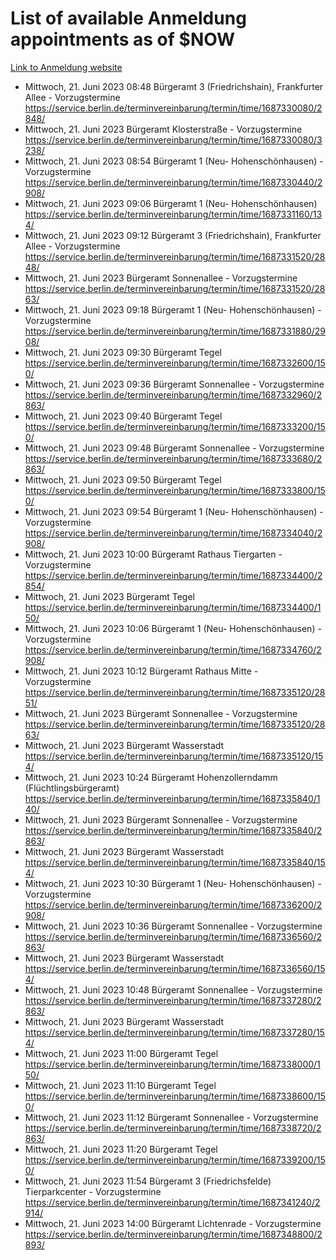 # List of available Anmeldung appointments as of $NOW
[Link to Anmeldung website](https://service.berlin.de/terminvereinbarung/termin/tag.php?termin=1&anliegen[]=120686&dienstleisterlist=122210,122217,327316,122219,327312,122227,327314,122231,327346,122243,327348,122254,122252,329742,122260,329745,122262,329748,122271,327278,122273,327274,122277,327276,330436,122280,327294,122282,327290,122284,327292,122291,327270,122285,327266,122286,327264,122296,327268,150230,329760,122297,327286,122294,327284,122312,329763,122314,329775,122304,327330,122311,327334,122309,327332,317869,122281,327352,122279,329772,122283,122276,327324,122274,327326,122267,329766,122246,327318,122251,327320,122257,327322,122208,327298,122226,327300&herkunft=http%3A%2F%2Fservice.berlin.de%2Fdienstleistung%2F120686%2F)
- Mittwoch, 21. Juni 2023 08:48 Bürgeramt 3 (Friedrichshain), Frankfurter Allee - Vorzugstermine https://service.berlin.de/terminvereinbarung/termin/time/1687330080/2848/
- Mittwoch, 21. Juni 2023  Bürgeramt Klosterstraße - Vorzugstermine https://service.berlin.de/terminvereinbarung/termin/time/1687330080/3238/
- Mittwoch, 21. Juni 2023 08:54 Bürgeramt 1 (Neu- Hohenschönhausen) - Vorzugstermine https://service.berlin.de/terminvereinbarung/termin/time/1687330440/2908/
- Mittwoch, 21. Juni 2023 09:06 Bürgeramt 1 (Neu- Hohenschönhausen) https://service.berlin.de/terminvereinbarung/termin/time/1687331160/134/
- Mittwoch, 21. Juni 2023 09:12 Bürgeramt 3 (Friedrichshain), Frankfurter Allee - Vorzugstermine https://service.berlin.de/terminvereinbarung/termin/time/1687331520/2848/
- Mittwoch, 21. Juni 2023  Bürgeramt Sonnenallee - Vorzugstermine https://service.berlin.de/terminvereinbarung/termin/time/1687331520/2863/
- Mittwoch, 21. Juni 2023 09:18 Bürgeramt 1 (Neu- Hohenschönhausen) - Vorzugstermine https://service.berlin.de/terminvereinbarung/termin/time/1687331880/2908/
- Mittwoch, 21. Juni 2023 09:30 Bürgeramt Tegel https://service.berlin.de/terminvereinbarung/termin/time/1687332600/150/
- Mittwoch, 21. Juni 2023 09:36 Bürgeramt Sonnenallee - Vorzugstermine https://service.berlin.de/terminvereinbarung/termin/time/1687332960/2863/
- Mittwoch, 21. Juni 2023 09:40 Bürgeramt Tegel https://service.berlin.de/terminvereinbarung/termin/time/1687333200/150/
- Mittwoch, 21. Juni 2023 09:48 Bürgeramt Sonnenallee - Vorzugstermine https://service.berlin.de/terminvereinbarung/termin/time/1687333680/2863/
- Mittwoch, 21. Juni 2023 09:50 Bürgeramt Tegel https://service.berlin.de/terminvereinbarung/termin/time/1687333800/150/
- Mittwoch, 21. Juni 2023 09:54 Bürgeramt 1 (Neu- Hohenschönhausen) - Vorzugstermine https://service.berlin.de/terminvereinbarung/termin/time/1687334040/2908/
- Mittwoch, 21. Juni 2023 10:00 Bürgeramt Rathaus Tiergarten - Vorzugstermine https://service.berlin.de/terminvereinbarung/termin/time/1687334400/2854/
- Mittwoch, 21. Juni 2023  Bürgeramt Tegel https://service.berlin.de/terminvereinbarung/termin/time/1687334400/150/
- Mittwoch, 21. Juni 2023 10:06 Bürgeramt 1 (Neu- Hohenschönhausen) - Vorzugstermine https://service.berlin.de/terminvereinbarung/termin/time/1687334760/2908/
- Mittwoch, 21. Juni 2023 10:12 Bürgeramt Rathaus Mitte - Vorzugstermine https://service.berlin.de/terminvereinbarung/termin/time/1687335120/2851/
- Mittwoch, 21. Juni 2023  Bürgeramt Sonnenallee - Vorzugstermine https://service.berlin.de/terminvereinbarung/termin/time/1687335120/2863/
- Mittwoch, 21. Juni 2023  Bürgeramt Wasserstadt https://service.berlin.de/terminvereinbarung/termin/time/1687335120/154/
- Mittwoch, 21. Juni 2023 10:24 Bürgeramt Hohenzollerndamm (Flüchtlingsbürgeramt) https://service.berlin.de/terminvereinbarung/termin/time/1687335840/140/
- Mittwoch, 21. Juni 2023  Bürgeramt Sonnenallee - Vorzugstermine https://service.berlin.de/terminvereinbarung/termin/time/1687335840/2863/
- Mittwoch, 21. Juni 2023  Bürgeramt Wasserstadt https://service.berlin.de/terminvereinbarung/termin/time/1687335840/154/
- Mittwoch, 21. Juni 2023 10:30 Bürgeramt 1 (Neu- Hohenschönhausen) - Vorzugstermine https://service.berlin.de/terminvereinbarung/termin/time/1687336200/2908/
- Mittwoch, 21. Juni 2023 10:36 Bürgeramt Sonnenallee - Vorzugstermine https://service.berlin.de/terminvereinbarung/termin/time/1687336560/2863/
- Mittwoch, 21. Juni 2023  Bürgeramt Wasserstadt https://service.berlin.de/terminvereinbarung/termin/time/1687336560/154/
- Mittwoch, 21. Juni 2023 10:48 Bürgeramt Sonnenallee - Vorzugstermine https://service.berlin.de/terminvereinbarung/termin/time/1687337280/2863/
- Mittwoch, 21. Juni 2023  Bürgeramt Wasserstadt https://service.berlin.de/terminvereinbarung/termin/time/1687337280/154/
- Mittwoch, 21. Juni 2023 11:00 Bürgeramt Tegel https://service.berlin.de/terminvereinbarung/termin/time/1687338000/150/
- Mittwoch, 21. Juni 2023 11:10 Bürgeramt Tegel https://service.berlin.de/terminvereinbarung/termin/time/1687338600/150/
- Mittwoch, 21. Juni 2023 11:12 Bürgeramt Sonnenallee - Vorzugstermine https://service.berlin.de/terminvereinbarung/termin/time/1687338720/2863/
- Mittwoch, 21. Juni 2023 11:20 Bürgeramt Tegel https://service.berlin.de/terminvereinbarung/termin/time/1687339200/150/
- Mittwoch, 21. Juni 2023 11:54 Bürgeramt 3 (Friedrichsfelde) Tierparkcenter - Vorzugstermine https://service.berlin.de/terminvereinbarung/termin/time/1687341240/2914/
- Mittwoch, 21. Juni 2023 14:00 Bürgeramt Lichtenrade - Vorzugstermine https://service.berlin.de/terminvereinbarung/termin/time/1687348800/2893/
